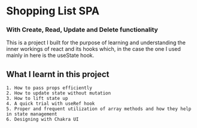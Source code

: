 # Shopping List SPA
### With Create, Read, Update and Delete functionality

This is a project I built for the purpose of learning and understanding the inner workings of react and its hooks which, in the case the one I used mainly in here is the useState hook.

## What I learnt in this project

    1. How to pass props efficiently
    2. How to update state without mutation
    3. How to lift state up
    4. A quick trial with useRef hook
    5. Proper and frequent utilization of array methods and how they help in state management
    6. Designing with Chakra UI
